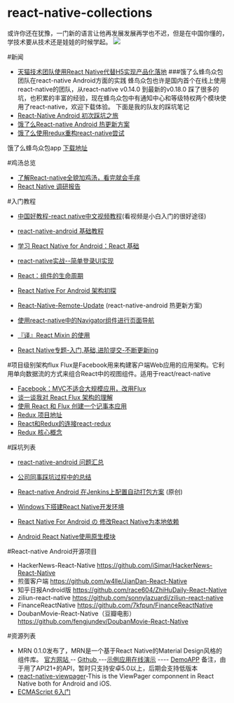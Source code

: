 # react-native-collections

或许你还在犹豫，一门新的语言让他再发展发展再学也不迟，但是在中国你懂的，学技术要从技术还是娃娃的时候学起。
![](http://mmbiz.qpic.cn/mmbiz/tnZGrhTk4ddPia1gx06wgm9FY6YQWH465toiclyGdeEjobOdib0Pl2SbwWof7JPlPOJwA8Ur9zs2aAO2EdW7qb4qg/640?wx_fmt=jpeg&wxfrom=5&wx_lazy=1)

#新闻
- [天猫技术团队使用React Native代替H5实现产品化落地](http://mp.weixin.qq.com/s?__biz=MzA3Mjk1MjA4Nw==&mid=209278158&idx=1&sn=0a6a12eeab5ed87973de055196eac5b8#rd) 
###饿了么蜂鸟众包团队在react-native Android方面的实践
		蜂鸟众包也许是国内首个在线上使用react-native的团队，从react-native v0.14.0 到最新的v0.18.0 踩了很多的坑，也积累的丰富的经验，现在蜂鸟众包中有通知中心和等级特权两个模块使用了react-native，欢迎下载体验。
下面是我的队友的踩坑笔记
- [React-Native Android 初次踩坑之旅](http://richard-cao.github.io/2015/11/24/React-native-Android-%E5%88%9D%E6%AC%A1%E8%B8%A9%E5%9D%91%E4%B9%8B%E6%97%85/)
- [饿了么React-native Android 热更新方案](http://richard-cao.github.io/2015/12/03/React-native-Android-热更新/)
- [饿了么使用redux重构react-native尝试](http://richard-cao.github.io/2016/01/12/React-Native-With-Redux/)

饿了么蜂鸟众包app [下载地址](http://app.meizu.com/apps/public/detail?package_name=me.ele.crowdsource)


#鸡汤总览

- [了解React-native全貌加鸡汤，看完就会手痒](http://mp.weixin.qq.com/s?__biz=MzA3NTYzODYzMg==&mid=401107957&idx=1&sn=200418877771f656c1a0ab33ad407516&scene=1&srcid=1119XfFA8t5QQprIjzp76fcr&key=ff7411024a07f3ebf6601418be94ccd6219ed18e580029547278b6eadd5def524defc8dbfdfcf673a7daa87723cfa4bb&ascene=0&uin=NTYzMDc5MTc1&devicetype=iMac+MacBookPro11%2C1+OSX+OSX+10.11.1+build(15B42)&version=11020201&pass_ticket=a82zcv0P%2B6ztN4xgcdnD%2FWtFbQjxhMOiiUJGZVbk6FUhTeozLqrMlGuES%2FvVmaI0)
- [React Native 调研报告](http://blog.csdn.net/lihuiqwertyuiop/article/details/45241909?hmsr=toutiao.io&utm_medium=toutiao.io&utm_source=toutiao.io)

#入门教程
- [中国好教程-react native中文视频教程](http://www.ejiakt.com/album/show/211)(看视频是小白入门的很好途径)
- [react-native-android 基础教程](https://github.com/yipengmu/react-native-android-lession) 

- [学习 React Native for Android：React 基础 ](http://hahack.com/codes/learn-react-native-for-android-02/?hmsr=toutiao.io&utm_medium=toutiao.io&utm_source=toutiao.io)

- [react-native实战--简单登录UI实现](https://github.com/hufeng/iThink/issues/3)

- [React：组件的生命周期](http://www.ido321.com/1653.html?hmsr=toutiao.io&utm_medium=toutiao.io&utm_source=toutiao.io) 

- [React Native For Android 架构初探](http://mp.weixin.qq.com/s?__biz=MzI1MTA1MzM2Nw==&mid=207782506&idx=1&sn=3ff6b03c0d59fbda406f64739d9272cf&scene=0#rd) 

- [React-Native-Remote-Update](https://github.com/fengjundev/React-Native-Remote-Update) (react-native-android 热更新方案)

- [使用react-native中的Navigator组件进行页面导航](http://www.cnblogs.com/flyingzl/articles/4913693.html?hmsr=toutiao.io&utm_medium=toutiao.io&utm_source=toutiao.io)
- [『译』React Mixin 的使用](http://segmentfault.com/a/1190000003016446)
- [React Native专题-入门,基础,进阶提交-不断更新ing](http://www.lcode.org/react-native/)

#项目级别架构flux
		Flux是Facebook用来构建客户端Web应用的应用架构。它利用单向数据流的方式来组合React中的视图组件。适用于react/react-native

- [Facebook：MVC不适合大规模应用，改用Flux](http://www.infoq.com/cn/news/2014/05/facebook-mvc-flux/)
- [谈一谈我对 React Flux 架构的理解](http://www.cocoachina.com/webapp/20150928/13600.html)
- [使用 React 和 Flux 创建一个记事本应用](http://www.jcodecraeer.com/a/javascript/2015/0311/2581.html)
- [Redux 项目地址](https://github.com/rackt/redux)
- [React和Redux的连接react-redux](http://www.jianshu.com/p/94c988cf11f3)
- [Redux 核心概念](http://www.jianshu.com/p/3334467e4b32)

#踩坑列表

- [react-native-android 问题汇总](https://github.com/yipengmu/ReactNative_Android_QA) 

- [公司同事踩坑过程中的总结](http://richard-cao.github.io/2015/11/24/React-native-Android-初次踩坑之旅/#rd)

- [React-native Android 在Jenkins上配置自动打包方案](http://blog.csdn.net/mobilexu/article/details/50084115) (原创)
- [Windows下搭建React Native开发环境](http://www.jianshu.com/p/3d716097fe08?hmsr=toutiao.io&utm_medium=toutiao.io&utm_source=toutiao.io) 

- [React Native For Android の 修改React Native为本地依赖](http://www.jianshu.com/p/cca40c19faa0)

- [Android React Native使用原生模块](http://blog.csdn.net/sbsujjbcy/article/details/49953041)

 
#React-native Android开源项目
- HackerNews-React-Native   https://github.com/iSimar/HackerNews-React-Native
- 煎蛋客户端 https://github.com/w4lle/JianDan-React-Native
- 知乎日报Android版 https://github.com/race604/ZhiHuDaily-React-Native
- ziliun-react-native https://github.com/sonnylazuardi/ziliun-react-native
- FinanceReactNative https://github.com/7kfpun/FinanceReactNative
- DoubanMovie-React-Native（豆瓣电影）https://github.com/fengjundev/DoubanMovie-React-Native

#资源列表

- MRN 0.1.0发布了，MRN是一个基于React Native的Material Design风格的组件库。
[官方网站 ](http://mrn.js.org)  -- [Github ](https://github.com/binggg/mrn)---[示例应用在线演示](https://appetize.io/app/j48zj9r83cetpd1mhg4g8buc4w) ---- [DemoAPP](https://github.com/binggg/MaterialReactNative/blob/master/android/app/build/outputs/apk/app-release.apk?) 备注，由于用了API21+的API，暂时只支持安卓5.0以上，后期会支持低版本
- [react-native-viewpager](https://github.com/race604/react-native-viewpager?hmsr=toutiao.io&utm_medium=toutiao.io&utm_source=toutiao.io)-This is the ViewPager componnent in React Native both for Android and iOS.
- [ECMAScript 6入门](http://es6.ruanyifeng.com/#README)

